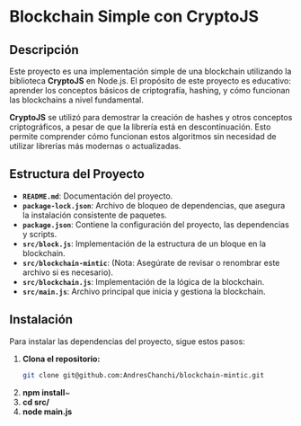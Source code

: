 # Blockchain Simple con CryptoJS

## Descripción

Este proyecto es una implementación simple de una blockchain utilizando la biblioteca **CryptoJS** en Node.js. El propósito de este proyecto es educativo: aprender los conceptos básicos de criptografía, hashing, y cómo funcionan las blockchains a nivel fundamental.

**CryptoJS** se utilizó para demostrar la creación de hashes y otros conceptos criptográficos, a pesar de que la librería está en descontinuación. Esto permite comprender cómo funcionan estos algoritmos sin necesidad de utilizar librerías más modernas o actualizadas.

## Estructura del Proyecto

- **`README.md`**: Documentación del proyecto.
- **`package-lock.json`**: Archivo de bloqueo de dependencias, que asegura la instalación consistente de paquetes.
- **`package.json`**: Contiene la configuración del proyecto, las dependencias y scripts.
- **`src/block.js`**: Implementación de la estructura de un bloque en la blockchain.
- **`src/blockchain-mintic`**: (Nota: Asegúrate de revisar o renombrar este archivo si es necesario).
- **`src/blockchain.js`**: Implementación de la lógica de la blockchain.
- **`src/main.js`**: Archivo principal que inicia y gestiona la blockchain.

## Instalación

Para instalar las dependencias del proyecto, sigue estos pasos:

1. **Clona el repositorio:**
   ```bash
   git clone git@github.com:AndresChanchi/blockchain-mintic.git
2. **npm install**~
3. **cd src/**
4. **node main.js**
